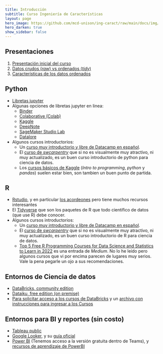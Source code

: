 ```yaml
---
title: Introducción 
subtitle: Curso Ingeniería de Características
layout: page
hero_image: https://github.com/mcd-unison/ing-caract/raw/main/docs/img/rectoria2_muse.jpg
hero_darken: true
show_sidebar: false
---
```


## Presentaciones

1. [Presentación inicial del curso](https://github.com/mcd-unison/ing-caract/raw/main/slides/inicial.pdf)
2. [Datos crudos (*raw*) vs ordenados (*tidy*)](https://github.com/mcd-unison/ing-caract/raw/main/slides/RawAndProcessedData.pdf)
3. [Características de los datos ordenados](https://github.com/mcd-unison/ing-caract/raw/main/slides/ComponentsOfTidyData.pdf)


## Python

- [Libretas jupyter](intro-jupyter.html)
- Algunas opciones de libretas jupyter en linea:  
   - [Binder](https://mybinder.org)
   - [Colaborative (Colab)](https://colab.research.google.com)
   - [Kaggle](https://www.kaggle.com/code)
   - [DeepNote](https://deepnote.com)
   - [SageMaker Studio Lab](https://studiolab.sagemaker.aws)
   - [Datalore](https://datalore.jetbrains.com/)
- Algunos cursos introductorios:
  - Un [curso muy introductorio y libre de Datacamp en español](https://www.datacamp.com/community/open-courses/introduccion-a-python).
  - El [curso de *swcarpentry*](https://swcarpentry.github.io/python-novice-inflammation/) que si no es visualmente muy atractivo, ni muy actualizado, es un buen curso introductorio de python para ciencia de datos.
  - Los [cursos básicos de Kaggle](https://www.kaggle.com/learn) (*Intro to programming*, *python* y *pandas*) suelen estar bien, son tambien un buen punto de partida.

## R

- [Rstudio](https://www.rstudio.com), y en particular [los acordeones](https://www.rstudio.com/resources/cheatsheets/) pero tiene muchos recursos interesantes
- El [Tidyverse](https://www.tidyverse.org) que son los paquetes de R que todo científico de datos (que use R) debe conocer.
- Algunos cursos introductorios:
  - Un [curso muy introductorio y libre de Datacamp en español](https://www.datacamp.com/community/open-courses/introduccion-a-r).
  - El [curso de *swcarpentry*](http://swcarpentry.github.io/r-novice-inflammation/) que si no es visualmente muy atractivo, ni muy actualizado, es un buen curso introductorio de R para ciencia de datos.
  - [Top 5 Free R Programming Courses for Data Science and Statistics to Learn in 2022](https://becominghuman.ai/top-5-free-courses-to-learn-r-programming-for-data-science-and-statistics-in-2020-305bf1c6f24e) es una entrada de *Medium*. No lo he leído pero algunos cursos que vi por encima parecen de lugares muy serios. Vale la pena pegarle un ojo a sus recomendaciones.

## Entornos de Ciencia de datos

- [DataBricks, community edition](https://www.databricks.com/try-databricks)
- [Dataiku, free edition (on premise)](https://www.dataiku.com/product/get-started/)
- [Para solicitar acceso a los cursos de DataBricks](https://docs.google.com/forms/d/1xa7NHz5mWh5y40KiyshOi4_XJRnWIVGrtyqI0uNvyFE/edit) y un [archivo con instrucciones para ingresar a los Cursos](https://github.com/mcd-unison/ing-caract/raw/main/pdf/databricks-instructions.pdf)

## Entornos para BI y reportes (sin costo)

- [Tableau public](https://public.tableau.com/s/)
- [Google Looker](https://lookerstudio.google.com/), y su [guía oficial](https://support.google.com/looker-studio/answer/6283323?hl=es&ref_topic=6267740&sjid=15374691219313763457-NA)
- [Power BI](https://powerbi.microsoft.com/es-mx/) (Tenemos acceso a la versión gratuita dentro de Teams), y [recursos de aprendizaje de PowerBI](https://learn.microsoft.com/es-es/certifications/power-bi-data-analyst-associate/)

